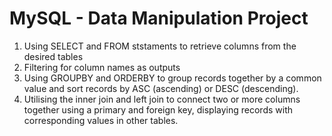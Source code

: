 # MySQL - Data Manipulation Project


1. Using SELECT and FROM ststaments to retrieve columns from the desired tables
2. Filtering for column names as outputs
3. Using GROUPBY and ORDERBY to group records together by a common value and sort records by ASC (ascending) or DESC (descending).
4. Utilising the inner join and left join to connect two or more columns together using a primary and foreign key, displaying records with corresponding values in other tables.
